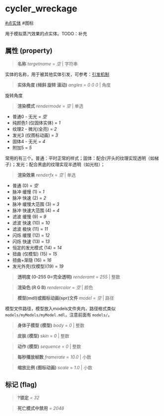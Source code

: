 # cycler_wreckage
[#点实体](wiki/point_entity) #图标

用于模拟蒸汽效果的点实体。TODO：补充

## 属性 (property)
> **名称** *targetname* = *空* | 字符串

实体的名称，用于被其他实体引发，可参考：[引发机制](wiki/trigger)

> **实体角度 (倾斜 旋转 滚动)** *angles* = *0 0 0* | 角度

旋转角度

> **渲染模式** *rendermode* = *空* | 单选

- 普通0 - 无光 = *空*
- 纯颜色1 (仅固体实体) = *1*
- 纹理2 - 微光(全亮) = *2*
- 发光3 (仅图标动画) = *3*
- 固体4 - 无光 = *4*
- 附加5 = *5*

常用的有三个。普通：平时正常的样式；固体：配合{开头的纹理实现透明（如梯子）；发光：配合黑底的纹理实现半透明（如光柱）；

> **渲染效果** *renderfx* = *空* | 单选

- 普通 (0) = *空*
- 脉冲 缓慢 (1) = *1*
- 脉冲 快速 (2) = *2*
- 脉冲 缓慢大范围 (3) = *3*
- 脉冲 快速大范围 (4) = *4*
- 滤波 缓慢 (9) = *9*
- 滤波 快速 (10) = *10*
- 滤波 极快 (11) = *11*
- 闪烁 缓慢 (12) = *12*
- 闪烁 快速 (13) = *13*
- 恒定的发光模式 (14) = *14*
- 扭曲 (仅模型) (15) = *15*
- 扭曲+渐隐 (16) = *16*
- 发光外壳(仅模型)(19) = *19*

> **透明度 (0-255 0=完全透明)** *renderamt* = *255* | 整数

> **渲染色 (R G B)** *rendercolor* = *空* | 颜色

> **模型(mdl)或图标动画(spr)文件** *model* = *空* | 路径

模型文件路径，模型放入models文件夹内，路径格式类似 ```models/myModels/myModel.mdl```，注意前面有 ```models/```。

> **身体子模型 (模型)** *body* = *0* | 整数

> **皮肤 (模型)** *skin* = *0* | 整数

> **动作 (模型)** *sequence* = *0* | 整数

> **每秒播放帧数** *framerate* = *10.0* | 小数

> **缩放比例 (图标动画)** *scale* = *1.0* | 小数

## 标记 (flag)
> **?锁定** *= 32*

> **死亡模式中禁用** *= 2048*

